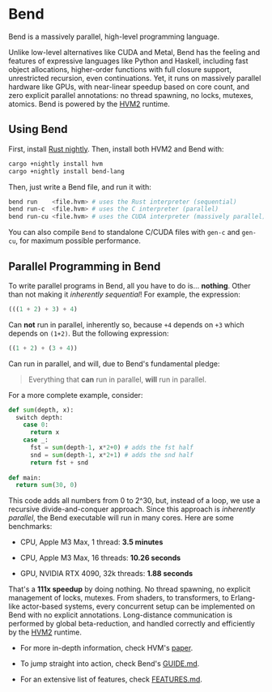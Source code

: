 # Bend

Bend is a massively parallel, high-level programming language.

Unlike low-level alternatives like CUDA and Metal, Bend has the feeling and
features of expressive languages like Python and Haskell, including fast object
allocations, higher-order functions with full closure support, unrestricted
recursion, even continuations. Yet, it runs on massively parallel hardware like
GPUs, with near-linear speedup based on core count, and zero explicit parallel
annotations: no thread spawning, no locks, mutexes, atomics. Bend is powered by
the [HVM2](https://github.com/HigherOrderCO/hvm2) runtime.

## Using Bend

First, install [Rust nightly](https://www.oreilly.com/library/view/rust-programming-by/9781788390637/e07dc768-de29-482e-804b-0274b4bef418.xhtml). Then, install both HVM2 and Bend with:

```sh
cargo +nightly install hvm
cargo +nightly install bend-lang
```

Then, just write a Bend file, and run it with:

```sh
bend run    <file.hvm> # uses the Rust interpreter (sequential)
bend run-c  <file.hvm> # uses the C interpreter (parallel)
bend run-cu <file.hvm> # uses the CUDA interpreter (massively parallel)
```

You can also compile `Bend` to standalone C/CUDA files with `gen-c` and
`gen-cu`, for maximum possible performance.

## Parallel Programming in Bend

To write parallel programs in Bend, all you have to do is... **nothing**. Other
than not making it *inherently sequential*! For example, the expression:

```python
(((1 + 2) + 3) + 4)
```

Can **not** run in parallel, inherently so, because `+4` depends on `+3` which
depends on `(1+2)`. But the following expression:

```python
((1 + 2) + (3 + 4))
```

Can run in parallel, and will, due to Bend's fundamental pledge:

> Everything that **can** run in parallel, **will** run in parallel.

For a more complete example, consider:

```python
def sum(depth, x):
  switch depth:
    case 0:
      return x
    case _:
      fst = sum(depth-1, x*2+0) # adds the fst half
      snd = sum(depth-1, x*2+1) # adds the snd half
      return fst + snd
    
def main:
  return sum(30, 0)
```

This code adds all numbers from 0 to 2^30, but, instead of a loop, we use a
recursive divide-and-conquer approach. Since this approach is *inherently
parallel*, the Bend executable will run in many cores. Here are some benchmarks:

- CPU, Apple M3 Max, 1 thread: **3.5 minutes**

- CPU, Apple M3 Max, 16 threads: **10.26 seconds**

- GPU, NVIDIA RTX 4090, 32k threads: **1.88 seconds**

That's a **111x speedup** by doing nothing. No thread spawning, no explicit
management of locks, mutexes. From shaders, to transformers, to Erlang-like
actor-based systems, every concurrent setup can be implemented on Bend with no
explicit annotations. Long-distance communication is performed by global
beta-reduction, and handled correctly and efficiently by the
[HVM2](https://github.com/HigherOrderCO/HVM2) runtime.

- For more in-depth information, check HVM's [paper](https://github.com/HigherOrderCO/HVM/raw/main/PAPER.pdf).

- To jump straight into action, check Bend's [GUIDE.md](https://github.com/HigherOrderCO/bend/blob/main/GUIDE.md).

- For an extensive list of features, check [FEATURES.md](https://github.com/HigherOrderCO/bend/blob/main/FEATURES.md).
